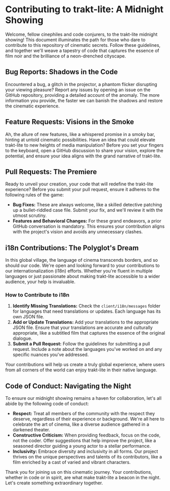 # Contributing to trakt-lite: A Midnight Showing

Welcome, fellow cinephiles and code conjurers, to the trakt-lite midnight
showing! This document illuminates the path for those who dare to contribute to
this repository of cinematic secrets. Follow these guidelines, and together
we'll weave a tapestry of code that captures the essence of film noir and the
brilliance of a neon-drenched cityscape.

## Bug Reports: Shadows in the Code

Encountered a bug, a glitch in the projector, a phantom flicker disrupting your
viewing pleasure? Report any issues by opening an issue on the GitHub
repository, providing a detailed account of the anomaly. The more information
you provide, the faster we can banish the shadows and restore the cinematic
experience.

## Feature Requests: Visions in the Smoke

Ah, the allure of new features, like a whispered promise in a smoky bar, hinting
at untold cinematic possibilities. Have an idea that could elevate trakt-lite to
new heights of media manipulation? Before you set your fingers to the keyboard,
open a GitHub discussion to share your vision, explore the potential, and ensure
your idea aligns with the grand narrative of trakt-lite.

## Pull Requests: The Premiere

Ready to unveil your creation, your code that will redefine the trakt-lite
experience? Before you submit your pull request, ensure it adheres to the
following rules of the game:

- **Bug Fixes:** These are always welcome, like a skilled detective patching up
  a bullet-riddled case file. Submit your fix, and we'll review it with the
  utmost scrutiny.
- **Features and Behavioral Changes:** For these grand endeavors, a prior GitHub
  conversation is mandatory. This ensures your contribution aligns with the
  project's vision and avoids any unnecessary clashes.

## i18n Contributions: The Polyglot's Dream

In this global village, the language of cinema transcends borders, and so should
our code. We're open and looking forward to your contributions to our
internationalization (i18n) efforts. Whether you're fluent in multiple languages
or just passionate about making trakt-lite accessible to a wider audience, your
help is invaluable.

### How to Contribute to i18n

1. **Identify Missing Translations:** Check the `client/i18n/messages` folder
   for languages that need translations or updates. Each language has its own
   JSON file.
2. **Add or Update Translations:** Add your translations to the appropriate JSON
   file. Ensure that your translations are accurate and culturally appropriate,
   like a subtitled film that captures the essence of the original dialogue.
3. **Submit a Pull Request:** Follow the guidelines for submitting a pull
   request. Include a note about the languages you've worked on and any specific
   nuances you've addressed.

Your contributions will help us create a truly global experience, where users
from all corners of the world can enjoy trakt-lite in their native language.

## Code of Conduct: Navigating the Night

To ensure our midnight showing remains a haven for collaboration, let's all
abide by the following code of conduct:

- **Respect:** Treat all members of the community with the respect they deserve,
  regardless of their experience or background. We're all here to celebrate the
  art of cinema, like a diverse audience gathered in a darkened theater.
- **Constructive Criticism:** When providing feedback, focus on the code, not
  the coder. Offer suggestions that help improve the project, like a seasoned
  director guiding a young actor to a stellar performance.
- **Inclusivity:** Embrace diversity and inclusivity in all forms. Our project
  thrives on the unique perspectives and talents of its contributors, like a
  film enriched by a cast of varied and vibrant characters.

Thank you for joining us on this cinematic journey. Your contributions, whether
in code or in spirit, are what make trakt-lite a beacon in the night. Let's
create something extraordinary together.
